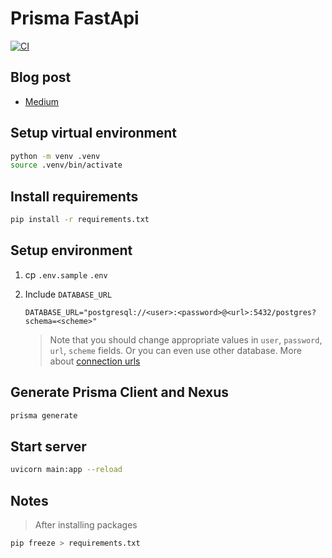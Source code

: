 # Prisma FastApi

[![CI](https://github.com/prisma-korea/prisma-fastapi/actions/workflows/main.yml/badge.svg)](https://github.com/prisma-korea/prisma-fastapi/actions/workflows/main.yml)

## Blog post

- [Medium](https://medium.com/dooboolab/prisma-with-python-and-fastapi-33bf25bb20c0)

## Setup virtual environment

```sh
python -m venv .venv
source .venv/bin/activate
```

## Install requirements

```sh
pip install -r requirements.txt
```

## Setup environment

1. cp `.env.sample` `.env`
2. Include `DATABASE_URL`

   ```
   DATABASE_URL="postgresql://<user>:<password>@<url>:5432/postgres?schema=<scheme>"
   ```

   > Note that you should change appropriate values in `user`, `password`, `url`, `scheme` fields. Or you can even use other database. More about [connection urls](https://www.prisma.io/docs/reference/database-connectors/connection-urls)

## Generate Prisma Client and Nexus

```sh
prisma generate
```

## Start server

```sh
uvicorn main:app --reload
```

## Notes

> After installing packages

```sh
pip freeze > requirements.txt
```
